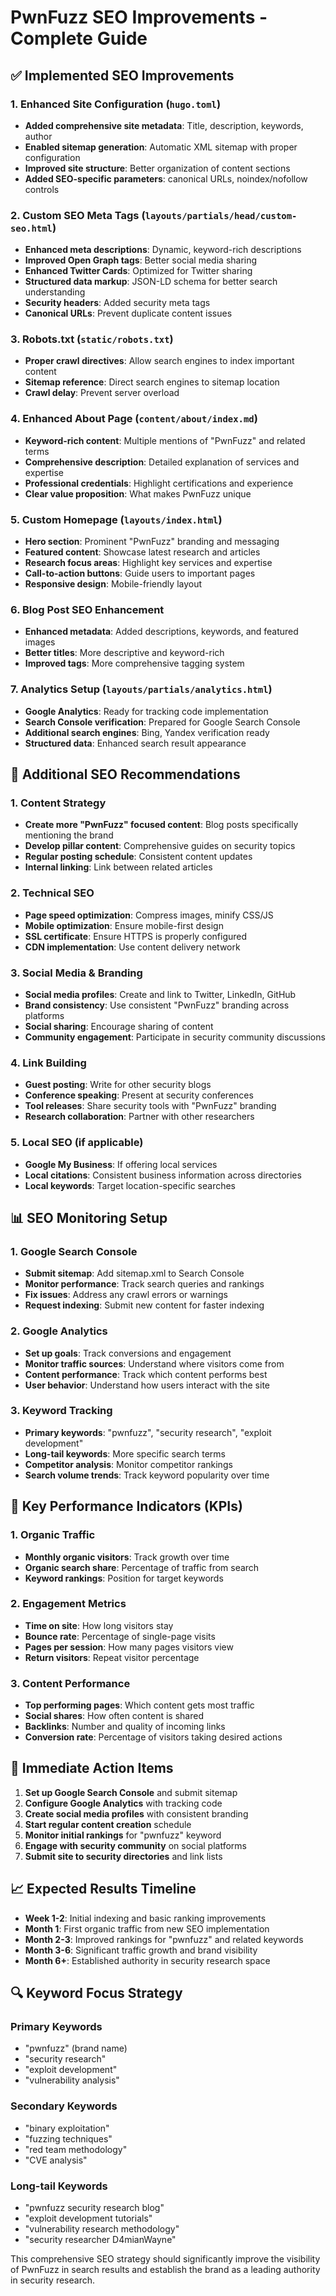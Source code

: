 # PwnFuzz SEO Improvements - Complete Guide

## ✅ Implemented SEO Improvements

### 1. Enhanced Site Configuration (`hugo.toml`)
- **Added comprehensive site metadata**: Title, description, keywords, author
- **Enabled sitemap generation**: Automatic XML sitemap with proper configuration
- **Improved site structure**: Better organization of content sections
- **Added SEO-specific parameters**: canonical URLs, noindex/nofollow controls

### 2. Custom SEO Meta Tags (`layouts/partials/head/custom-seo.html`)
- **Enhanced meta descriptions**: Dynamic, keyword-rich descriptions
- **Improved Open Graph tags**: Better social media sharing
- **Enhanced Twitter Cards**: Optimized for Twitter sharing
- **Structured data markup**: JSON-LD schema for better search understanding
- **Security headers**: Added security meta tags
- **Canonical URLs**: Prevent duplicate content issues

### 3. Robots.txt (`static/robots.txt`)
- **Proper crawl directives**: Allow search engines to index important content
- **Sitemap reference**: Direct search engines to sitemap location
- **Crawl delay**: Prevent server overload

### 4. Enhanced About Page (`content/about/index.md`)
- **Keyword-rich content**: Multiple mentions of "PwnFuzz" and related terms
- **Comprehensive description**: Detailed explanation of services and expertise
- **Professional credentials**: Highlight certifications and experience
- **Clear value proposition**: What makes PwnFuzz unique

### 5. Custom Homepage (`layouts/index.html`)
- **Hero section**: Prominent "PwnFuzz" branding and messaging
- **Featured content**: Showcase latest research and articles
- **Research focus areas**: Highlight key services and expertise
- **Call-to-action buttons**: Guide users to important pages
- **Responsive design**: Mobile-friendly layout

### 6. Blog Post SEO Enhancement
- **Enhanced metadata**: Added descriptions, keywords, and featured images
- **Better titles**: More descriptive and keyword-rich
- **Improved tags**: More comprehensive tagging system

### 7. Analytics Setup (`layouts/partials/analytics.html`)
- **Google Analytics**: Ready for tracking code implementation
- **Search Console verification**: Prepared for Google Search Console
- **Additional search engines**: Bing, Yandex verification ready
- **Structured data**: Enhanced search result appearance

## 🔧 Additional SEO Recommendations

### 1. Content Strategy
- **Create more "PwnFuzz" focused content**: Blog posts specifically mentioning the brand
- **Develop pillar content**: Comprehensive guides on security topics
- **Regular posting schedule**: Consistent content updates
- **Internal linking**: Link between related articles

### 2. Technical SEO
- **Page speed optimization**: Compress images, minify CSS/JS
- **Mobile optimization**: Ensure mobile-first design
- **SSL certificate**: Ensure HTTPS is properly configured
- **CDN implementation**: Use content delivery network

### 3. Social Media & Branding
- **Social media profiles**: Create and link to Twitter, LinkedIn, GitHub
- **Brand consistency**: Use consistent "PwnFuzz" branding across platforms
- **Social sharing**: Encourage sharing of content
- **Community engagement**: Participate in security community discussions

### 4. Link Building
- **Guest posting**: Write for other security blogs
- **Conference speaking**: Present at security conferences
- **Tool releases**: Share security tools with "PwnFuzz" branding
- **Research collaboration**: Partner with other researchers

### 5. Local SEO (if applicable)
- **Google My Business**: If offering local services
- **Local citations**: Consistent business information across directories
- **Local keywords**: Target location-specific searches

## 📊 SEO Monitoring Setup

### 1. Google Search Console
- **Submit sitemap**: Add sitemap.xml to Search Console
- **Monitor performance**: Track search queries and rankings
- **Fix issues**: Address any crawl errors or warnings
- **Request indexing**: Submit new content for faster indexing

### 2. Google Analytics
- **Set up goals**: Track conversions and engagement
- **Monitor traffic sources**: Understand where visitors come from
- **Content performance**: Track which content performs best
- **User behavior**: Understand how users interact with the site

### 3. Keyword Tracking
- **Primary keywords**: "pwnfuzz", "security research", "exploit development"
- **Long-tail keywords**: More specific search terms
- **Competitor analysis**: Monitor competitor rankings
- **Search volume trends**: Track keyword popularity over time

## 🎯 Key Performance Indicators (KPIs)

### 1. Organic Traffic
- **Monthly organic visitors**: Track growth over time
- **Organic search share**: Percentage of traffic from search
- **Keyword rankings**: Position for target keywords

### 2. Engagement Metrics
- **Time on site**: How long visitors stay
- **Bounce rate**: Percentage of single-page visits
- **Pages per session**: How many pages visitors view
- **Return visitors**: Repeat visitor percentage

### 3. Content Performance
- **Top performing pages**: Which content gets most traffic
- **Social shares**: How often content is shared
- **Backlinks**: Number and quality of incoming links
- **Conversion rate**: Percentage of visitors taking desired actions

## 🚀 Immediate Action Items

1. **Set up Google Search Console** and submit sitemap
2. **Configure Google Analytics** with tracking code
3. **Create social media profiles** with consistent branding
4. **Start regular content creation** schedule
5. **Monitor initial rankings** for "pwnfuzz" keyword
6. **Engage with security community** on social platforms
7. **Submit site to security directories** and link lists

## 📈 Expected Results Timeline

- **Week 1-2**: Initial indexing and basic ranking improvements
- **Month 1**: First organic traffic from new SEO implementation
- **Month 2-3**: Improved rankings for "pwnfuzz" and related keywords
- **Month 3-6**: Significant traffic growth and brand visibility
- **Month 6+**: Established authority in security research space

## 🔍 Keyword Focus Strategy

### Primary Keywords
- "pwnfuzz" (brand name)
- "security research"
- "exploit development"
- "vulnerability analysis"

### Secondary Keywords
- "binary exploitation"
- "fuzzing techniques"
- "red team methodology"
- "CVE analysis"

### Long-tail Keywords
- "pwnfuzz security research blog"
- "exploit development tutorials"
- "vulnerability research methodology"
- "security researcher D4mianWayne"

This comprehensive SEO strategy should significantly improve the visibility of PwnFuzz in search results and establish the brand as a leading authority in security research. 
